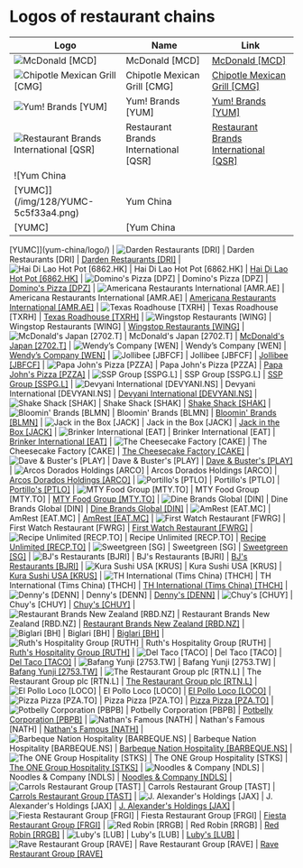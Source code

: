# Logos of restaurant chains

| Logo | Name  | Link |
| ---- | ----  | ---- |
| ![McDonald [MCD]](/img/128/MCD-ebf0cb46.png) | McDonald [MCD] | [McDonald [MCD]](mcdonald/logo/)
| ![Chipotle Mexican Grill [CMG]](/img/128/CMG-b81db424.png) | Chipotle Mexican Grill [CMG] | [Chipotle Mexican Grill [CMG]](chipotle-mexican-grill/logo/)
| ![Yum! Brands [YUM]](/img/128/YUM-5e3b8388.png) | Yum! Brands [YUM] | [Yum! Brands [YUM]](yum/logo/)
| ![Restaurant Brands International [QSR]](/img/128/QSR-0cb307f6.png) | Restaurant Brands International [QSR] | [Restaurant Brands International [QSR]](rbi/logo/)
| ![Yum China
 [YUMC]](/img/128/YUMC-5c5f33a4.png) | Yum China
 [YUMC] | [Yum China
 [YUMC]](yum-china/logo/)
| ![Darden Restaurants
 [DRI]](/img/128/DRI-1968f179.png) | Darden Restaurants
 [DRI] | [Darden Restaurants
 [DRI]](darden-restaurants/logo/)
| ![Hai Di Lao Hot Pot
 [6862.HK]](/img/128/6862.HK-63fe4bc9.png) | Hai Di Lao Hot Pot
 [6862.HK] | [Hai Di Lao Hot Pot
 [6862.HK]](hai-di-lao-hot-pot/logo/)
| ![Domino's Pizza [DPZ]](/img/128/DPZ-6312bd45.png) | Domino's Pizza [DPZ] | [Domino's Pizza [DPZ]](dominos-pizza/logo/)
| ![Americana Restaurants International [AMR.AE]](/img/128/AMR.AE-e1f859a7.png) | Americana Restaurants International [AMR.AE] | [Americana Restaurants International [AMR.AE]](americana-restaurants-international/logo/)
| ![Texas Roadhouse
 [TXRH]](/img/128/TXRH-ffe9f2c1.png) | Texas Roadhouse
 [TXRH] | [Texas Roadhouse
 [TXRH]](texas-roadhouse/logo/)
| ![Wingstop Restaurants [WING]](/img/128/WING-b50a135b.png) | Wingstop Restaurants [WING] | [Wingstop Restaurants [WING]](wingstop/logo/)
| ![McDonald's Japan [2702.T]](/img/128/2702.T-e21c8272.png) | McDonald's Japan [2702.T] | [McDonald's Japan [2702.T]](mcdonald-japan/logo/)
| ![Wendy’s Company [WEN]](/img/128/WEN-6bcb19c4.png) | Wendy’s Company [WEN] | [Wendy’s Company [WEN]](wendys-company/logo/)
| ![Jollibee [JBFCF]](/img/128/JBFCF-d7f041d7.png) | Jollibee [JBFCF] | [Jollibee [JBFCF]](jollibee/logo/)
| ![Papa John's Pizza
 [PZZA]](/img/128/PZZA-b43d5ae1.png) | Papa John's Pizza
 [PZZA] | [Papa John's Pizza
 [PZZA]](papa-johns-pizza/logo/)
| ![SSP Group [SSPG.L]](/img/128/SSPG.L-b026ea70.png) | SSP Group [SSPG.L] | [SSP Group [SSPG.L]](ssp-group/logo/)
| ![Devyani International [DEVYANI.NS]](/img/128/DEVYANI.NS-8ae9e01c.png) | Devyani International [DEVYANI.NS] | [Devyani International [DEVYANI.NS]](devyani-international/logo/)
| ![Shake Shack
 [SHAK]](/img/128/SHAK-8b47557f.png) | Shake Shack
 [SHAK] | [Shake Shack
 [SHAK]](shake-shack/logo/)
| ![Bloomin' Brands [BLMN]](/img/128/BLMN-3abce8a1.png) | Bloomin' Brands [BLMN] | [Bloomin' Brands [BLMN]](bloomin-brands/logo/)
| ![Jack in the Box
 [JACK]](/img/128/JACK-39f3ece5.png) | Jack in the Box
 [JACK] | [Jack in the Box
 [JACK]](jack-in-the-box/logo/)
| ![Brinker International
 [EAT]](/img/128/EAT-c30a8b65.png) | Brinker International
 [EAT] | [Brinker International
 [EAT]](brinker-international/logo/)
| ![The Cheesecake Factory
 [CAKE]](/img/128/CAKE-b729bd53.png) | The Cheesecake Factory
 [CAKE] | [The Cheesecake Factory
 [CAKE]](the-cheesecake-factory/logo/)
| ![Dave & Buster's
 [PLAY]](/img/128/PLAY-5e773d32.png) | Dave & Buster's
 [PLAY] | [Dave & Buster's
 [PLAY]](dave-busters/logo/)
| ![Arcos Dorados Holdings
 [ARCO]](/img/128/ARCO-b4925465.png) | Arcos Dorados Holdings
 [ARCO] | [Arcos Dorados Holdings
 [ARCO]](arcos-dorados-holdings/logo/)
| ![Portillo's [PTLO]](/img/128/PTLO-233a5880.png) | Portillo's [PTLO] | [Portillo's [PTLO]](portillos/logo/)
| ![MTY Food Group [MTY.TO]](/img/128/MTY.TO-a1ec2d14.png) | MTY Food Group [MTY.TO] | [MTY Food Group [MTY.TO]](mty-food-group/logo/)
| ![Dine Brands Global [DIN]](/img/128/DIN-bed69e8c.png) | Dine Brands Global [DIN] | [Dine Brands Global [DIN]](dine-brands-global/logo/)
| ![AmRest [EAT.MC]](/img/128/EAT.MC-26e50c80.png) | AmRest [EAT.MC] | [AmRest [EAT.MC]](amrest/logo/)
| ![First Watch Restaurant [FWRG]](/img/128/FWRG-8fd40380.png) | First Watch Restaurant [FWRG] | [First Watch Restaurant [FWRG]](first-watch-restaurant/logo/)
| ![Recipe Unlimited [RECP.TO]](/img/128/RECP.TO-269a3a87.png) | Recipe Unlimited [RECP.TO] | [Recipe Unlimited [RECP.TO]](recipe-unlimited/logo/)
| ![Sweetgreen [SG]](/img/128/SG-4ad5416b.png) | Sweetgreen [SG] | [Sweetgreen [SG]](sweetgreen/logo/)
| ![BJ's Restaurants
 [BJRI]](/img/128/BJRI-0d025134.png) | BJ's Restaurants
 [BJRI] | [BJ's Restaurants
 [BJRI]](bjs-restaurants/logo/)
| ![Kura Sushi USA [KRUS]](/img/128/KRUS-e5b54a71.png) | Kura Sushi USA [KRUS] | [Kura Sushi USA [KRUS]](kura-sushi/logo/)
| ![TH International (Tims China) [THCH]](/img/128/THCH-05cc9d7e.png) | TH International (Tims China) [THCH] | [TH International (Tims China) [THCH]](tims-china/logo/)
| ![Denny's
 [DENN]](/img/128/DENN-8d72f80d.png) | Denny's
 [DENN] | [Denny's
 [DENN]](dennys/logo/)
| ![Chuy's
 [CHUY]](/img/128/CHUY-8728424b.png) | Chuy's
 [CHUY] | [Chuy's
 [CHUY]](chuys/logo/)
| ![Restaurant Brands New Zealand [RBD.NZ]](/img/128/RBD.NZ-88747c83.png) | Restaurant Brands New Zealand [RBD.NZ] | [Restaurant Brands New Zealand [RBD.NZ]](restaurant-brands-new-zealand/logo/)
| ![Biglari [BH]](/img/128/BH-7f67c539.png) | Biglari [BH] | [Biglari [BH]](biglari/logo/)
| ![Ruth's Hospitality Group [RUTH]](/img/128/RUTH-154992d7.png) | Ruth's Hospitality Group [RUTH] | [Ruth's Hospitality Group [RUTH]](ruths-hospitality-group/logo/)
| ![Del Taco
 [TACO]](/img/128/TACO-322d1fea.png) | Del Taco
 [TACO] | [Del Taco
 [TACO]](del-taco/logo/)
| ![Bafang Yunji [2753.TW]](/img/128/2753.TW-425bbe9b.png) | Bafang Yunji [2753.TW] | [Bafang Yunji [2753.TW]](bafang-yunji/logo/)
| ![The Restaurant Group plc [RTN.L]](/img/128/RTN.L-141249be.png) | The Restaurant Group plc [RTN.L] | [The Restaurant Group plc [RTN.L]](the-restaurant-group/logo/)
| ![El Pollo Loco
 [LOCO]](/img/128/LOCO-2a7087d0.png) | El Pollo Loco
 [LOCO] | [El Pollo Loco
 [LOCO]](el-pollo-loco/logo/)
| ![Pizza Pizza [PZA.TO]](/img/128/PZA.TO-accf4f4a.png) | Pizza Pizza [PZA.TO] | [Pizza Pizza [PZA.TO]](pizza-pizza/logo/)
| ![Potbelly Corporation [PBPB]](/img/128/PBPB-61bd8bf2.png) | Potbelly Corporation [PBPB] | [Potbelly Corporation [PBPB]](potbelly/logo/)
| ![Nathan's Famous [NATH]](/img/128/NATH-aaf8fe73.png) | Nathan's Famous [NATH] | [Nathan's Famous [NATH]](nathans-famous/logo/)
| ![Barbeque Nation Hospitality  [BARBEQUE.NS]](/img/128/BARBEQUE.NS-32e80700.png) | Barbeque Nation Hospitality  [BARBEQUE.NS] | [Barbeque Nation Hospitality  [BARBEQUE.NS]](barbeque-nation-hospitality/logo/)
| ![The ONE Group Hospitality [STKS]](/img/128/STKS-3f0add91.png) | The ONE Group Hospitality [STKS] | [The ONE Group Hospitality [STKS]](the-one-group-hospitality/logo/)
| ![Noodles & Company [NDLS]](/img/128/NDLS-9016324e.png) | Noodles & Company [NDLS] | [Noodles & Company [NDLS]](noodles-company/logo/)
| ![Carrols Restaurant Group
 [TAST]](/img/128/TAST-62a5fc7d.png) | Carrols Restaurant Group
 [TAST] | [Carrols Restaurant Group
 [TAST]](carrols-restaurant-group/logo/)
| ![J. Alexander's Holdings [JAX]](/img/128/JAX-0b752e30.png) | J. Alexander's Holdings [JAX] | [J. Alexander's Holdings [JAX]](j-alexanders-holdings/logo/)
| ![Fiesta Restaurant Group [FRGI]](/img/128/FRGI-3a317498.png) | Fiesta Restaurant Group [FRGI] | [Fiesta Restaurant Group [FRGI]](fiesta-restaurant-group/logo/)
| ![Red Robin
 [RRGB]](/img/128/RRGB-b1d71910.png) | Red Robin
 [RRGB] | [Red Robin
 [RRGB]](red-robin/logo/)
| ![Luby's
 [LUB]](/img/128/LUB-8210cb15.png) | Luby's
 [LUB] | [Luby's
 [LUB]](lubys/logo/)
| ![Rave Restaurant Group [RAVE]](/img/128/RAVE-09f35037.png) | Rave Restaurant Group [RAVE] | [Rave Restaurant Group [RAVE]](rave-restaurant-group/logo/)
